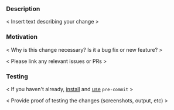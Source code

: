 ### Description
< Insert text describing your change >

### Motivation
< Why is this change necessary? Is it a bug fix or new feature? >

< Please link any relevant issues or PRs >

### Testing
< If you haven't already, [install](https://pre-commit.com/#install) and [use](https://pre-commit.com/#usage) `pre-commit` >

< Provide proof of testing the changes (screenshots, output, etc) >
